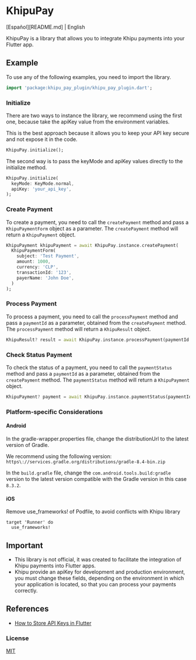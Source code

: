 # KhipuPay

[Español][README.md] | English

KhipuPay is a library that allows you to integrate Khipu payments into your Flutter app.

## Example

To use any of the following examples, you need to import the library.

```dart
import 'package:khipu_pay_plugin/khipu_pay_plugin.dart';
```

### Initialize

There are two ways to instance the library, we recommend using the first one, because take the apiKey value from the environment variables.

This is the best approach because it allows you to keep your API key secure and not expose it in the code.

```dart
KhipuPay.initialize();
```

The second way is to pass the keyMode and apiKey values directly to the initialize method.

```dart
KhipuPay.initialize(
  keyMode: KeyMode.normal,
  apiKey: 'your_api_key',
);
```

### Create Payment

To create a payment, you need to call the `createPayment` method and pass a `KhipuPaymentForm` object as a parameter. The `createPayment` method will return a `KhipuPayment` object.

```dart
KhipuPayment khipuPayment = await KhipuPay.instance.createPayment(
  KhipuPaymentForm(
    subject: 'Test Payment',
    amount: 1000,
    currency: 'CLP',
    transactionId: '123',
    payerName: 'John Doe',
  )
);
```

### Process Payment

To process a payment, you need to call the `processPayment` method and pass a `paymentId` as a parameter, obtained from the `createPayment` method. The `processPayment` method will return a `KhipuResult` object.

```dart
KhipuResult? result = await KhipuPay.instance.processPayment(paymentId: 'your_payment_id');
```

### Check Status Payment

To check the status of a payment, you need to call the `paymentStatus` method and pass a `paymentId` as a parameter, obtained from the `createPayment` method. The `paymentStatus` method will return a `KhipuPayment` object.

```dart
KhipuPayment? payment = await KhipuPay.instance.paymentStatus(paymentId: 'your_payment_id');
```

### Platform-specific Considerations

#### Android

In the gradle-wrapper.properties file, change the distributionUrl to the latest version of Gradle.

We recommend using the following version: `https\://services.gradle.org/distributions/gradle-8.4-bin.zip`

In the `build.gradle` file, change the `com.android.tools.build:gradle` version to the latest version compatible with the Gradle version in this case `8.3.2`.

#### iOS
Remove use_frameworks! of Podfile, to avoid conflicts with Khipu library

```
target 'Runner' do
  use_frameworks!
```

## Important
* This library is not official, it was created to facilitate the integration of Khipu payments into Flutter apps.
* Khipu provide an apiKey for development and production environment, you must change these fields, depending on the environment in which your application is located, so that you can process your payments correctly.


## References

* [How to Store API Keys in Flutter](https://codewithandrea.com/articles/flutter-api-keys-dart-define-env-files/)

### License

[MIT](https://choosealicense.com/licenses/mit/)
